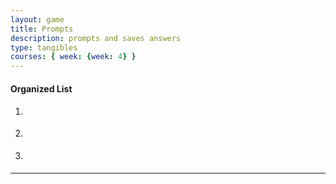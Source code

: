 ```yaml
---
layout: game
title: Prompts
description: prompts and saves answers
type: tangibles
courses: { week: {week: 4} }
---
```


<!-- Styling Section -->
<style>
  #story {
    font-size: 20px;
    font-weight: bold;
  }
  #secret {
    color: red;
    font-weight: italic;
  }
</style>


<!-- Calls upon the story element ID -->
<p id="story"></p>


<!-- List of Data -->
<h4>Organized List </h4>
<ol>
  <li><p id="person"></p></li>
  <li><p id="age"></p></li>
  <li><p id="id"></p></li>
</ol>

<hr>

<!-- Secret Text -->
<p id="secret"></p>


<!-- Start of Script -->
<script>
  let person = prompt("Please enter your name"); //Stores User Prompt for Name as "person"
  let age = prompt("Please enter your age"); // Stores User Prompt for Age as "age"
  let id = prompt("Please enter your github ID"); // Stores User Prompt for Github ID as "id"

  // Content of the Story Identifiers
  document.getElementById("story").innerHTML = "Hello! You must be " + person + ". It says here that you are " + age + " years old. Also, your github ID is apparently " + id + ". How cool!" ;

  // Person, Age, and ID Identifiers
  document.getElementById("person").innerHTML = "Name: " + person; // Name: + value of person
  document.getElementById("age").innerHTML = "Age: " + age; // Age: + value of age
  document.getElementById("id").innerHTML = "Github ID: " + id; // Github ID: + value of id

  // If Name Xavier or Xavier Thompson is chosen, output the following text
  if (person === "Xavier" || person === "Xavier Thompson") {
    document.getElementById("secret").innerHTML = "(Shh... It's a Secret)";
  }
  
  // End of Script
</script>
  